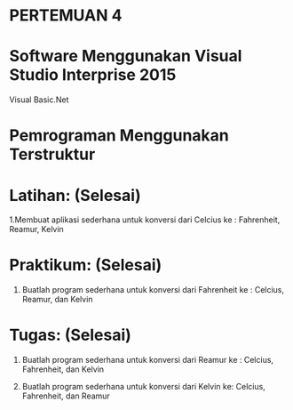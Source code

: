 # PERTEMUAN 4
# Software Menggunakan Visual Studio Interprise 2015
Visual Basic.Net

# Pemrograman Menggunakan Terstruktur
# Latihan: (Selesai)
1.Membuat aplikasi sederhana untuk konversi dari Celcius ke :
Fahrenheit, Reamur, Kelvin 

# Praktikum: (Selesai)
1. Buatlah program sederhana untuk konversi dari Fahrenheit ke :
Celcius, Reamur, dan Kelvin 

# Tugas: (Selesai)
1. Buatlah program sederhana untuk konversi dari Reamur ke :
Celcius, Fahrenheit, dan Kelvin

2. Buatlah program sederhana untuk konversi dari Kelvin ke:
Celcius, Fahrenheit, dan Reamur


